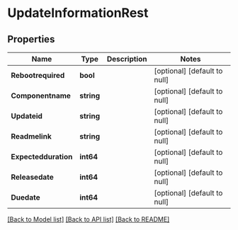 # UpdateInformationRest

## Properties
Name | Type | Description | Notes
------------ | ------------- | ------------- | -------------
**Rebootrequired** | **bool** |  | [optional] [default to null]
**Componentname** | **string** |  | [optional] [default to null]
**Updateid** | **string** |  | [optional] [default to null]
**Readmelink** | **string** |  | [optional] [default to null]
**Expectedduration** | **int64** |  | [optional] [default to null]
**Releasedate** | **int64** |  | [optional] [default to null]
**Duedate** | **int64** |  | [optional] [default to null]

[[Back to Model list]](../README.md#documentation-for-models) [[Back to API list]](../README.md#documentation-for-api-endpoints) [[Back to README]](../README.md)

